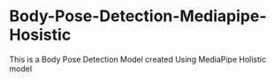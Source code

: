 # Body-Pose-Detection-Mediapipe-Hosistic
This is a Body Pose Detection Model created Using MediaPipe Holistic model
